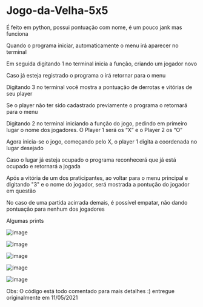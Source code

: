 # Jogo-da-Velha-5x5
É feito em python, possui pontuação com nome, é um pouco jank mas funciona


Quando o programa iniciar, automaticamente o menu irá aparecer no terminal

Em seguida digitando 1 no terminal inicia a função, criando um jogador novo 

Caso já esteja registrado o programa o irá retornar para o menu

Digitando 3 no terminal você mostra a pontuação de derrotas e vitórias de seu player

Se o player não ter sido cadastrado previamente o programa o retornará para o menu

Digitando 2 no terminal iniciando a função do jogo, pedindo em primeiro lugar o nome dos
jogadores. O Player 1 será os “X” e o Player 2 os “O”

Agora inicia-se o jogo, começando pelo X, o player 1 digita a coordenada no lugar desejado

Caso o lugar já esteja ocupado o programa reconhecerá que já está ocupado e retornará a
jogada

Após a vitória de um dos praticipantes, ao voltar para o menu principal e digitando "3" e 
o nome do jogador, será mostrada a pontução do jogador em questão

No caso de uma partida acirrada demais, é possível empatar, não dando pontuação para nenhum
dos jogadores

Algumas prints

![image](https://user-images.githubusercontent.com/98496580/151396633-25c1d558-0e24-4d06-bd33-951a90e14e64.png)

![image](https://user-images.githubusercontent.com/98496580/151396954-3d6a6f11-0e2a-4085-99c2-6d780cd9bcde.png)

![image](https://user-images.githubusercontent.com/98496580/151397040-052fc570-1daf-4b54-87b2-5debb51bdae6.png)

![image](https://user-images.githubusercontent.com/98496580/151397082-5f95a2e5-3e50-43b7-aa9a-92fa82a5e18b.png)

![image](https://user-images.githubusercontent.com/98496580/151396998-bd504973-31c2-4c8d-9010-2c04655d2040.png)


Obs: O código está todo comentado para mais detalhes :)
entregue originalmente em 11/05/2021
